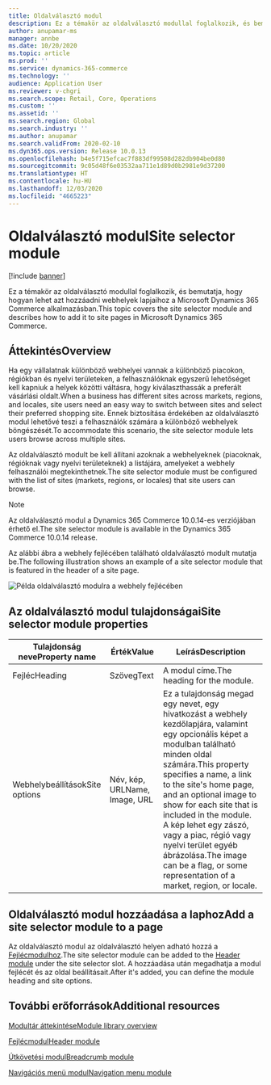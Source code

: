 ```yaml
---
title: Oldalválasztó modul
description: Ez a témakör az oldalválasztó modullal foglalkozik, és bemutatja, hogy hogyan lehet azt hozzáadni webhelyek lapjaihoz a Microsoft Dynamics 365 Commerce alkalmazásban.
author: anupamar-ms
manager: annbe
ms.date: 10/20/2020
ms.topic: article
ms.prod: ''
ms.service: dynamics-365-commerce
ms.technology: ''
audience: Application User
ms.reviewer: v-chgri
ms.search.scope: Retail, Core, Operations
ms.custom: ''
ms.assetid: ''
ms.search.region: Global
ms.search.industry: ''
ms.author: anupamar
ms.search.validFrom: 2020-02-10
ms.dyn365.ops.version: Release 10.0.13
ms.openlocfilehash: b4e5f715efcac7f883df99508d282db904be0d80
ms.sourcegitcommit: 9c05d48f6e03532aa711e1d89d0b2981e9d37200
ms.translationtype: HT
ms.contentlocale: hu-HU
ms.lasthandoff: 12/03/2020
ms.locfileid: "4665223"
---
```

# <a name="site-selector-module"></a><span data-ttu-id="a70c8-103">Oldalválasztó modul</span><span class="sxs-lookup"><span data-stu-id="a70c8-103">Site selector module</span></span>

[!include [banner](includes/banner.md)]

<span data-ttu-id="a70c8-104">Ez a témakör az oldalválasztó modullal foglalkozik, és bemutatja, hogy hogyan lehet azt hozzáadni webhelyek lapjaihoz a Microsoft Dynamics 365 Commerce alkalmazásban.</span><span class="sxs-lookup"><span data-stu-id="a70c8-104">This topic covers the site selector module and describes how to add it to site pages in Microsoft Dynamics 365 Commerce.</span></span>

## <a name="overview"></a><span data-ttu-id="a70c8-105">Áttekintés</span><span class="sxs-lookup"><span data-stu-id="a70c8-105">Overview</span></span>

<span data-ttu-id="a70c8-106">Ha egy vállalatnak különböző webhelyei vannak a különböző piacokon, régiókban és nyelvi területeken, a felhasználóknak egyszerű lehetőséget kell kapniuk a helyek közötti váltásra, hogy kiválaszthassák a preferált vásárlási oldalt.</span><span class="sxs-lookup"><span data-stu-id="a70c8-106">When a business has different sites across markets, regions, and locales, site users need an easy way to switch between sites and select their preferred shopping site.</span></span> <span data-ttu-id="a70c8-107">Ennek biztosítása érdekében az oldalválasztó modul lehetővé teszi a felhasználók számára a különböző webhelyek böngészését.</span><span class="sxs-lookup"><span data-stu-id="a70c8-107">To accommodate this scenario, the site selector module lets users browse across multiple sites.</span></span>

<span data-ttu-id="a70c8-108">Az oldalválasztó modult be kell állítani azoknak a webhelyeknek (piacoknak, régióknak vagy nyelvi területeknek) a listájára, amelyeket a webhely felhasználói megtekinthetnek.</span><span class="sxs-lookup"><span data-stu-id="a70c8-108">The site selector module must be configured with the list of sites (markets, regions, or locales) that site users can browse.</span></span>

> [!NOTE]
> <span data-ttu-id="a70c8-109">Az oldalválasztó modul a Dynamics 365 Commerce 10.0.14-es verziójában érhető el.</span><span class="sxs-lookup"><span data-stu-id="a70c8-109">The site selector module is available in the Dynamics 365 Commerce 10.0.14 release.</span></span>

<span data-ttu-id="a70c8-110">Az alábbi ábra a webhely fejlécében található oldalválasztó modult mutatja be.</span><span class="sxs-lookup"><span data-stu-id="a70c8-110">The following illustration shows an example of a site selector module that is featured in the header of a site page.</span></span>

![Példa oldalválasztó modulra a webhely fejlécében](./media/ecommerce-sitepicker.PNG)

## <a name="site-selector-module-properties"></a><span data-ttu-id="a70c8-112">Az oldalválasztó modul tulajdonságai</span><span class="sxs-lookup"><span data-stu-id="a70c8-112">Site selector module properties</span></span>

| <span data-ttu-id="a70c8-113">Tulajdonság neve</span><span class="sxs-lookup"><span data-stu-id="a70c8-113">Property name</span></span> | <span data-ttu-id="a70c8-114">Érték</span><span class="sxs-lookup"><span data-stu-id="a70c8-114">Value</span></span>                 | <span data-ttu-id="a70c8-115">Leírás</span><span class="sxs-lookup"><span data-stu-id="a70c8-115">Description</span></span> |
|---------------|-----------------------|-------------|
| <span data-ttu-id="a70c8-116">Fejléc</span><span class="sxs-lookup"><span data-stu-id="a70c8-116">Heading</span></span>       | <span data-ttu-id="a70c8-117">Szöveg</span><span class="sxs-lookup"><span data-stu-id="a70c8-117">Text</span></span>                  | <span data-ttu-id="a70c8-118">A modul címe.</span><span class="sxs-lookup"><span data-stu-id="a70c8-118">The heading for the module.</span></span> |
| <span data-ttu-id="a70c8-119">Webhelybeállítások</span><span class="sxs-lookup"><span data-stu-id="a70c8-119">Site options</span></span>  | <span data-ttu-id="a70c8-120">Név, kép, URL</span><span class="sxs-lookup"><span data-stu-id="a70c8-120">Name, Image, URL</span></span>      | <span data-ttu-id="a70c8-121">Ez a tulajdonság megad egy nevet, egy hivatkozást a webhely kezdőlapjára, valamint egy opcionális képet a modulban található minden oldal számára.</span><span class="sxs-lookup"><span data-stu-id="a70c8-121">This property specifies a name, a link to the site's home page, and an optional image to show for each site that is included in the module.</span></span> <span data-ttu-id="a70c8-122">A kép lehet egy zászó, vagy a piac, régió vagy nyelvi terület egyéb ábrázolása.</span><span class="sxs-lookup"><span data-stu-id="a70c8-122">The image can be a flag, or some representation of a market, region, or locale.</span></span> |

## <a name="add-a-site-selector-module-to-a-page"></a><span data-ttu-id="a70c8-123">Oldalválasztó modul hozzáadása a laphoz</span><span class="sxs-lookup"><span data-stu-id="a70c8-123">Add a site selector module to a page</span></span>

<span data-ttu-id="a70c8-124">Az oldalválasztó modul az oldalválasztó helyen adható hozzá a [Fejlécmodulhoz](author-header-module.md).</span><span class="sxs-lookup"><span data-stu-id="a70c8-124">The site selector module can be added to the [Header module](author-header-module.md) under the site selector slot.</span></span> <span data-ttu-id="a70c8-125">A hozzáadása után megadhatja a modul fejlécét és az oldal beállításait.</span><span class="sxs-lookup"><span data-stu-id="a70c8-125">After it's added, you can define the module heading and site options.</span></span>

## <a name="additional-resources"></a><span data-ttu-id="a70c8-126">További erőforrások</span><span class="sxs-lookup"><span data-stu-id="a70c8-126">Additional resources</span></span>

[<span data-ttu-id="a70c8-127">Modultár áttekintése</span><span class="sxs-lookup"><span data-stu-id="a70c8-127">Module library overview</span></span>](starter-kit-overview.md)

[<span data-ttu-id="a70c8-128">Fejlécmodul</span><span class="sxs-lookup"><span data-stu-id="a70c8-128">Header module</span></span>](author-header-module.md)

[<span data-ttu-id="a70c8-129">Útkövetési modul</span><span class="sxs-lookup"><span data-stu-id="a70c8-129">Breadcrumb module</span></span>](add-breadcrumb.md)

[<span data-ttu-id="a70c8-130">Navigációs menü modul</span><span class="sxs-lookup"><span data-stu-id="a70c8-130">Navigation menu module</span></span>](nav-menu-module.md)
